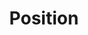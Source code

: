 ---
title: Position
description: Sets element positioning relative to its parent or the viewport, including fixed and absolute.
icon: up-down-left-right
---